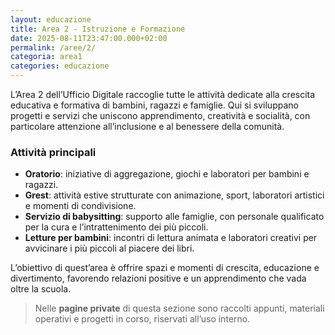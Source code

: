 ```yaml
---
layout: educazione
title: Area 2 - Istruzione e Formazione
date: 2025-08-11T23:47:00.000+02:00
permalink: /aree/2/
categoria: area1
categories: educazione
---
```

L’Area 2 dell’Ufficio Digitale raccoglie tutte le attività dedicate alla crescita educativa e formativa di bambini, ragazzi e famiglie.
Qui si sviluppano progetti e servizi che uniscono apprendimento, creatività e socialità, con particolare attenzione all’inclusione e al benessere della comunità.

### Attività principali

* **Oratorio**: iniziative di aggregazione, giochi e laboratori per bambini e ragazzi.
* **Grest**: attività estive strutturate con animazione, sport, laboratori artistici e momenti di condivisione.
* **Servizio di babysitting**: supporto alle famiglie, con personale qualificato per la cura e l’intrattenimento dei più piccoli.
* **Letture per bambini**: incontri di lettura animata e laboratori creativi per avvicinare i più piccoli al piacere dei libri.

L’obiettivo di quest’area è offrire spazi e momenti di crescita, educazione e divertimento, favorendo relazioni positive e un apprendimento che vada oltre la scuola.

> Nelle **pagine private** di questa sezione sono raccolti appunti, materiali operativi e progetti in corso, riservati all’uso interno.
